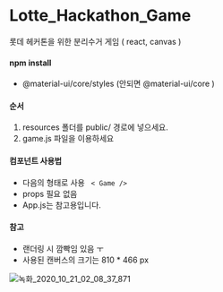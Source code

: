 # Lotte_Hackathon_Game
롯데 헤커톤을 위한 분리수거 게임 ( react, canvas )


 #### npm install
  - @material-ui/core/styles (안되면 @material-ui/core )
 
 

 #### 순서
  1. resources 폴더를 public/ 경로에 넣으세요.
  2. game.js 파일을 이용하세요
  
  
  
  
  
 #### 컴포넌트 사용법
  - 다음의 형태로 사용 <code> < Game /> </code>
  - props 필요 없음
  - App.js는 참고용입니다.
 
  #### 참고
   - 랜더링 시 깜빡임 있음 ㅜ
   - 사용된 캔버스의 크기는 810 * 466 px 
  
![녹화_2020_10_21_02_08_37_871](https://user-images.githubusercontent.com/48673195/181909066-406d1ab6-ff6e-44c8-adf4-092cb2ffca7e.gif)
